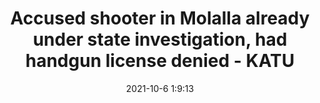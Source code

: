 ---
"title": "Accused shooter in Molalla already under state investigation, had handgun license denied - KATU"
"date": "2021-10-6 1:9:13"
"feed_name": "GOOGLENEWSCONSTRUCTION"
"feed_website": "https://news.google.com/search?q=construction%2Bincident&hl=en-US&gl=US&ceid=US:en"
"feed_rss": "https://news.google.com/rss/search?q=construction%2Bincident&hl=en-US&gl=US&ceid=US:en"
"link": "https://katu.com/news/on-your-side/accused-shooter-in-molalla-already-under-state-investigation-had-handgun-license-denied"
"source": "{'href': 'https://katu.com', 'title': 'KATU'}"
"file": "_posts/2021-1-1-55e610a2e40304fa462694b1776897f80ffe6f17.md"
"accident": "1"
"drilling": "1"
"dead": "0"
"injured": "0"
"arrested": "0"
"place": "unknown place"
"where": "unknown site"
"causes": "unknown"
"place_uri": "unknown place"
---